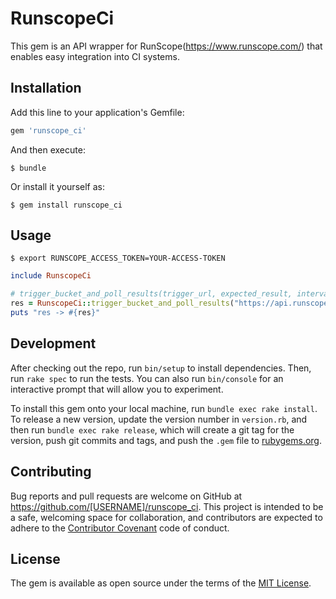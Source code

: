 # RunscopeCi

This gem is an API wrapper for RunScope(https://www.runscope.com/) that enables easy integration into CI systems.

## Installation

Add this line to your application's Gemfile:

```ruby
gem 'runscope_ci'
```

And then execute:

    $ bundle

Or install it yourself as:

    $ gem install runscope_ci

## Usage

    $ export RUNSCOPE_ACCESS_TOKEN=YOUR-ACCESS-TOKEN

```ruby
include RunscopeCi

# trigger_bucket_and_poll_results(trigger_url, expected_result, interval_sleep=5, retry_limit=60)
res = RunscopeCi::trigger_bucket_and_poll_results("https://api.runscope.com/radar/bucket/your-guid/trigger", "pass")
puts "res -> #{res}"
```

## Development

After checking out the repo, run `bin/setup` to install dependencies. Then, run `rake spec` to run the tests. You can also run `bin/console` for an interactive prompt that will allow you to experiment.

To install this gem onto your local machine, run `bundle exec rake install`. To release a new version, update the version number in `version.rb`, and then run `bundle exec rake release`, which will create a git tag for the version, push git commits and tags, and push the `.gem` file to [rubygems.org](https://rubygems.org).

## Contributing

Bug reports and pull requests are welcome on GitHub at https://github.com/[USERNAME]/runscope_ci. This project is intended to be a safe, welcoming space for collaboration, and contributors are expected to adhere to the [Contributor Covenant](http://contributor-covenant.org) code of conduct.


## License

The gem is available as open source under the terms of the [MIT License](http://opensource.org/licenses/MIT).


